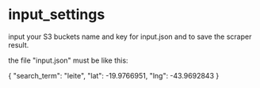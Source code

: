 # input_settings
input your S3 buckets name and key for input.json and to save the scraper result.

the file "input.json" must be like this:

{
    "search_term": "leite",
    "lat": -19.9766951,
    "lng": -43.9692843
}


